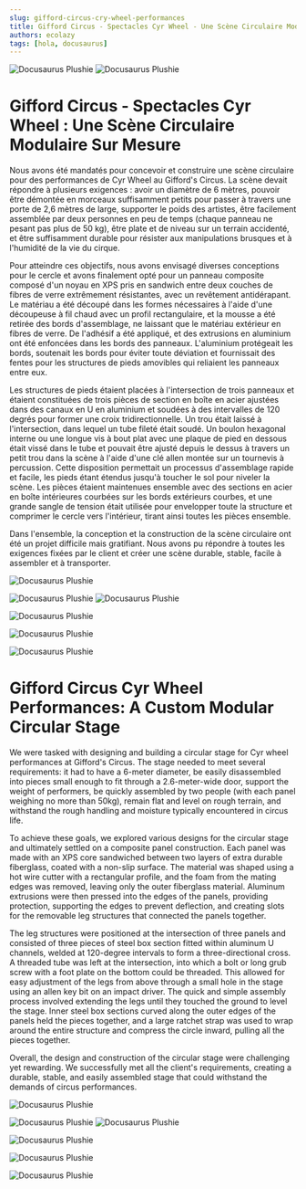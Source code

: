 ```yaml
---
slug: gifford-circus-cry-wheel-performances
title: Gifford Circus - Spectacles Cyr Wheel - Une Scène Circulaire Modulaire Sur Mesure
authors: ecolazy
tags: [hola, docusaurus]
---
```

![Docusaurus Plushie](/img/stage-3.jpg)
![Docusaurus Plushie](/img/stage-4.jpg)


# Gifford Circus - Spectacles Cyr Wheel : Une Scène Circulaire Modulaire Sur Mesure

Nous avons été mandatés pour concevoir et construire une scène circulaire pour des performances de Cyr Wheel au Gifford's Circus. La scène devait répondre à plusieurs exigences : avoir un diamètre de 6 mètres, pouvoir être démontée en morceaux suffisamment petits pour passer à travers une porte de 2,6 mètres de large, supporter le poids des artistes, être facilement assemblée par deux personnes en peu de temps (chaque panneau ne pesant pas plus de 50 kg), être plate et de niveau sur un terrain accidenté, et être suffisamment durable pour résister aux manipulations brusques et à l'humidité de la vie du cirque.

Pour atteindre ces objectifs, nous avons envisagé diverses conceptions pour le cercle et avons finalement opté pour un panneau composite composé d'un noyau en XPS pris en sandwich entre deux couches de fibres de verre extrêmement résistantes, avec un revêtement antidérapant. Le matériau a été découpé dans les formes nécessaires à l'aide d'une découpeuse à fil chaud avec un profil rectangulaire, et la mousse a été retirée des bords d'assemblage, ne laissant que le matériau extérieur en fibres de verre. De l'adhésif a été appliqué, et des extrusions en aluminium ont été enfoncées dans les bords des panneaux. L'aluminium protégeait les bords, soutenait les bords pour éviter toute déviation et fournissait des fentes pour les structures de pieds amovibles qui reliaient les panneaux entre eux.

Les structures de pieds étaient placées à l'intersection de trois panneaux et étaient constituées de trois pièces de section en boîte en acier ajustées dans des canaux en U en aluminium et soudées à des intervalles de 120 degrés pour former une croix tridirectionnelle. Un trou était laissé à l'intersection, dans lequel un tube fileté était soudé. Un boulon hexagonal interne ou une longue vis à bout plat avec une plaque de pied en dessous était vissé dans le tube et pouvait être ajusté depuis le dessus à travers un petit trou dans la scène à l'aide d'une clé allen montée sur un tournevis à percussion. Cette disposition permettait un processus d'assemblage rapide et facile, les pieds étant étendus jusqu'à toucher le sol pour niveler la scène. Les pièces étaient maintenues ensemble avec des sections en acier en boîte intérieures courbées sur les bords extérieurs courbes, et une grande sangle de tension était utilisée pour envelopper toute la structure et comprimer le cercle vers l'intérieur, tirant ainsi toutes les pièces ensemble.

Dans l'ensemble, la conception et la construction de la scène circulaire ont été un projet difficile mais gratifiant. Nous avons pu répondre à toutes les exigences fixées par le client et créer une scène durable, stable, facile à assembler et à transporter.



![Docusaurus Plushie](/img/stage-7.jpg)

![Docusaurus Plushie](/img/stage-8.jpg)
![Docusaurus Plushie](/img/stage-2.jpg)

![Docusaurus Plushie](/img/stage-6.jpg)

![Docusaurus Plushie](/img/stage-1.jpg)

![Docusaurus Plushie](/img/stage-10.jpg)




# Gifford Circus Cyr Wheel Performances: A Custom Modular Circular Stage

We were tasked with designing and building a circular stage for Cyr wheel performances at Gifford's Circus. The stage needed to meet several requirements: it had to have a 6-meter diameter, be easily disassembled into pieces small enough to fit through a 2.6-meter-wide door, support the weight of performers, be quickly assembled by two people (with each panel weighing no more than 50kg), remain flat and level on rough terrain, and withstand the rough handling and moisture typically encountered in circus life.

To achieve these goals, we explored various designs for the circular stage and ultimately settled on a composite panel construction. Each panel was made with an XPS core sandwiched between two layers of extra durable fiberglass, coated with a non-slip surface. The material was shaped using a hot wire cutter with a rectangular profile, and the foam from the mating edges was removed, leaving only the outer fiberglass material. Aluminum extrusions were then pressed into the edges of the panels, providing protection, supporting the edges to prevent deflection, and creating slots for the removable leg structures that connected the panels together.

The leg structures were positioned at the intersection of three panels and consisted of three pieces of steel box section fitted within aluminum U channels, welded at 120-degree intervals to form a three-directional cross. A threaded tube was left at the intersection, into which a bolt or long grub screw with a foot plate on the bottom could be threaded. This allowed for easy adjustment of the legs from above through a small hole in the stage using an allen key bit on an impact driver. The quick and simple assembly process involved extending the legs until they touched the ground to level the stage. Inner steel box sections curved along the outer edges of the panels held the pieces together, and a large ratchet strap was used to wrap around the entire structure and compress the circle inward, pulling all the pieces together.

Overall, the design and construction of the circular stage were challenging yet rewarding. We successfully met all the client's requirements, creating a durable, stable, and easily assembled stage that could withstand the demands of circus performances.





![Docusaurus Plushie](/img/stage-7.jpg)

![Docusaurus Plushie](/img/stage-8.jpg)
![Docusaurus Plushie](/img/stage-2.jpg)

![Docusaurus Plushie](/img/stage-6.jpg)

![Docusaurus Plushie](/img/stage-1.jpg)

![Docusaurus Plushie](/img/stage-10.jpg)
